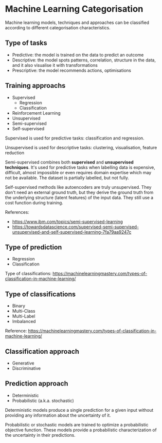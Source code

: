 # Machine Learning Categorisation

Machine learning models, techniques and approaches can be classified according to different categorisation characteristics.

## Type of tasks

- Predictive: the model is trained on the data to predict an outcome
- Descriptive: the model spots patterns, correlation, structure in the data, and it also visualise it with transformations
- Prescriptive: the model recommends actions, optimisations

## Training approachs

- Supervised
  - Regression
  - Classification
- Reinforcement Learning
- Unsupervised
- Semi-supervised
- Self-supervised

Supervised is used for predictive tasks: classification and regression.

Unsupervised is used for descriptive tasks: clustering, visualisation, feature reduction

Semi-supervised combines both **supervised** and **unsupervised techniques**. It's used for predictive tasks when labelling data is expensive, difficult, almost impossible or even requires domain expertise which may not be available. The dataset is partially labelled, but not fully.

Self-supervised methods like autoencoders are truly unsupervised. They don't need an external ground truth, but they derive the ground truth from the underlying structure (latent features) of the input data. They still use a cost function during training.

References:

- https://www.ibm.com/topics/semi-supervised-learning
- https://towardsdatascience.com/supervised-semi-supervised-unsupervised-and-self-supervised-learning-7fa79aa9247c

## Type of prediction

- Regression
- Classification

Type of classifications: https://machinelearningmastery.com/types-of-classification-in-machine-learning/

## Type of classifications

- Binary
- Multi-Class
- Multi-Label
- Imbalanced

Reference: https://machinelearningmastery.com/types-of-classification-in-machine-learning/

## Classification approach

- Generative
- Discriminative

## Prediction approach

- Deterministic
- Probabilistic (a.k.a. stochastic)

Deterministic models produce a single prediction for a given input without providing any information about the uncertainty of it.

Probabilistic or stochastic models are trained to optimize a probabilistic objective function. These models provide a probabilistic characterization of the uncertainty in their predictions.
